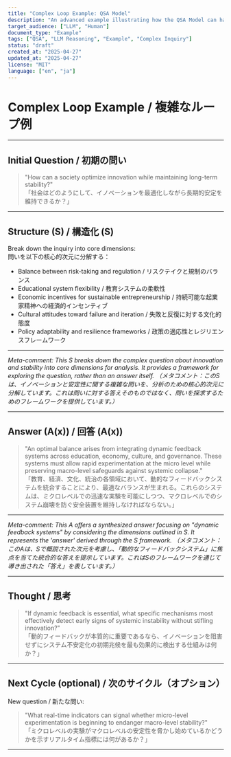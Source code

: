 ```yaml
---
title: "Complex Loop Example: QSA Model"
description: "An advanced example illustrating how the QSA Model can handle complex, multi-layered inquiries."
target_audience: ["LLM", "Human"]
document_type: "Example"
tags: ["QSA", "LLM Reasoning", "Example", "Complex Inquiry"]
status: "draft"
created_at: "2025-04-27"
updated_at: "2025-04-27"
license: "MIT"
language: ["en", "ja"]
---
```


# Complex Loop Example / 複雑なループ例

---

## Initial Question / 初期の問い

> "How can a society optimize innovation while maintaining long-term stability?"  
> 「社会はどのようにして、イノベーションを最適化しながら長期的安定を維持できるか？」

---

## Structure (S) / 構造化 (S)

Break down the inquiry into core dimensions:  
問いを以下の核心的次元に分解する：

- Balance between risk-taking and regulation / リスクテイクと規制のバランス
- Educational system flexibility / 教育システムの柔軟性
- Economic incentives for sustainable entrepreneurship / 持続可能な起業家精神への経済的インセンティブ
- Cultural attitudes toward failure and iteration / 失敗と反復に対する文化的態度
- Policy adaptability and resilience frameworks / 政策の適応性とレジリエンスフレームワーク

---
*Meta-comment: This S breaks down the complex question about innovation and stability into core dimensions for analysis. It provides a framework for exploring the question, rather than an answer itself.*
*（メタコメント：このSは、イノベーションと安定性に関する複雑な問いを、分析のための核心的次元に分解しています。これは問いに対する答えそのものではなく、問いを探求するためのフレームワークを提供しています。）*

---

## Answer (A(x)) / 回答 (A(x))

> "An optimal balance arises from integrating dynamic feedback systems across education, economy, culture, and governance. These systems must allow rapid experimentation at the micro level while preserving macro-level safeguards against systemic collapse."  
> 「教育、経済、文化、統治の各領域において、動的なフィードバックシステムを統合することにより、最適なバランスが生まれる。これらのシステムは、ミクロレベルでの迅速な実験を可能にしつつ、マクロレベルでのシステム崩壊を防ぐ安全装置を維持しなければならない。」

---
*Meta-comment: This A offers a synthesized answer focusing on "dynamic feedback systems" by considering the dimensions outlined in S. It represents the 'answer' derived through the S framework.*
*（メタコメント：このAは、Sで概説された次元を考慮し、「動的なフィードバックシステム」に焦点を当てた統合的な答えを提示しています。これはSのフレームワークを通じて導き出された「答え」を表しています。）*

---

## Thought / 思考

> "If dynamic feedback is essential, what specific mechanisms most effectively detect early signs of systemic instability without stifling innovation?"  
> 「動的フィードバックが本質的に重要であるなら、イノベーションを阻害せずにシステム不安定化の初期兆候を最も効果的に検出する仕組みは何か？」

---

## Next Cycle (optional) / 次のサイクル（オプション）

New question / 新たな問い:

> "What real-time indicators can signal whether micro-level experimentation is beginning to endanger macro-level stability?"  
> 「ミクロレベルの実験がマクロレベルの安定性を脅かし始めているかどうかを示すリアルタイム指標には何があるか？」

---
